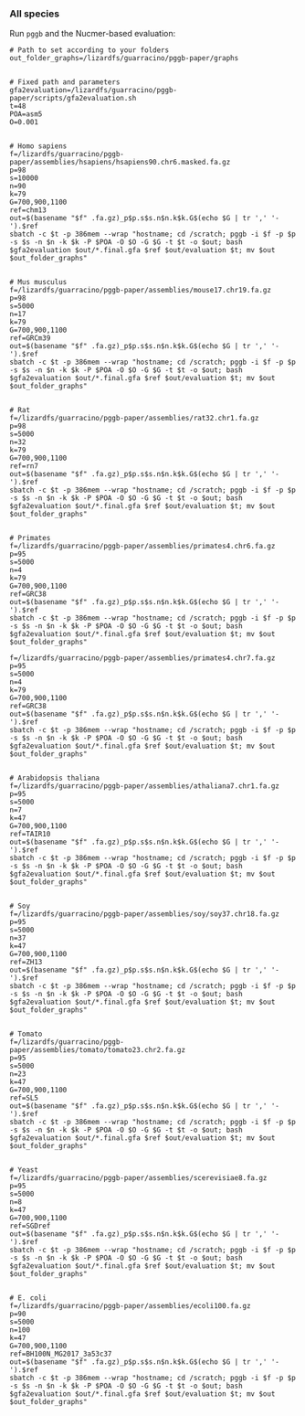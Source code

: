 ### All species

Run `pggb` and the Nucmer-based evaluation:

```shell
# Path to set according to your folders
out_folder_graphs=/lizardfs/guarracino/pggb-paper/graphs


# Fixed path and parameters
gfa2evaluation=/lizardfs/guarracino/pggb-paper/scripts/gfa2evaluation.sh
t=48
POA=asm5
O=0.001


# Homo sapiens
f=/lizardfs/guarracino/pggb-paper/assemblies/hsapiens/hsapiens90.chr6.masked.fa.gz
p=98
s=10000
n=90
k=79
G=700,900,1100
ref=chm13
out=$(basename "$f" .fa.gz)_p$p.s$s.n$n.k$k.G$(echo $G | tr ',' '-').$ref
sbatch -c $t -p 386mem --wrap "hostname; cd /scratch; pggb -i $f -p $p -s $s -n $n -k $k -P $POA -O $O -G $G -t $t -o $out; bash $gfa2evaluation $out/*.final.gfa $ref $out/evaluation $t; mv $out $out_folder_graphs"


# Mus musculus
f=/lizardfs/guarracino/pggb-paper/assemblies/mouse17.chr19.fa.gz
p=98
s=5000
n=17
k=79
G=700,900,1100
ref=GRCm39
out=$(basename "$f" .fa.gz)_p$p.s$s.n$n.k$k.G$(echo $G | tr ',' '-').$ref
sbatch -c $t -p 386mem --wrap "hostname; cd /scratch; pggb -i $f -p $p -s $s -n $n -k $k -P $POA -O $O -G $G -t $t -o $out; bash $gfa2evaluation $out/*.final.gfa $ref $out/evaluation $t; mv $out $out_folder_graphs"


# Rat
f=/lizardfs/guarracino/pggb-paper/assemblies/rat32.chr1.fa.gz
p=98
s=5000
n=32
k=79
G=700,900,1100
ref=rn7
out=$(basename "$f" .fa.gz)_p$p.s$s.n$n.k$k.G$(echo $G | tr ',' '-').$ref
sbatch -c $t -p 386mem --wrap "hostname; cd /scratch; pggb -i $f -p $p -s $s -n $n -k $k -P $POA -O $O -G $G -t $t -o $out; bash $gfa2evaluation $out/*.final.gfa $ref $out/evaluation $t; mv $out $out_folder_graphs"


# Primates
f=/lizardfs/guarracino/pggb-paper/assemblies/primates4.chr6.fa.gz
p=95
s=5000
n=4
k=79
G=700,900,1100
ref=GRC38
out=$(basename "$f" .fa.gz)_p$p.s$s.n$n.k$k.G$(echo $G | tr ',' '-').$ref
sbatch -c $t -p 386mem --wrap "hostname; cd /scratch; pggb -i $f -p $p -s $s -n $n -k $k -P $POA -O $O -G $G -t $t -o $out; bash $gfa2evaluation $out/*.final.gfa $ref $out/evaluation $t; mv $out $out_folder_graphs"

f=/lizardfs/guarracino/pggb-paper/assemblies/primates4.chr7.fa.gz
p=95
s=5000
n=4
k=79
G=700,900,1100
ref=GRC38
out=$(basename "$f" .fa.gz)_p$p.s$s.n$n.k$k.G$(echo $G | tr ',' '-').$ref
sbatch -c $t -p 386mem --wrap "hostname; cd /scratch; pggb -i $f -p $p -s $s -n $n -k $k -P $POA -O $O -G $G -t $t -o $out; bash $gfa2evaluation $out/*.final.gfa $ref $out/evaluation $t; mv $out $out_folder_graphs"


# Arabidopsis thaliana
f=/lizardfs/guarracino/pggb-paper/assemblies/athaliana7.chr1.fa.gz
p=95
s=5000
n=7
k=47
G=700,900,1100
ref=TAIR10
out=$(basename "$f" .fa.gz)_p$p.s$s.n$n.k$k.G$(echo $G | tr ',' '-').$ref
sbatch -c $t -p 386mem --wrap "hostname; cd /scratch; pggb -i $f -p $p -s $s -n $n -k $k -P $POA -O $O -G $G -t $t -o $out; bash $gfa2evaluation $out/*.final.gfa $ref $out/evaluation $t; mv $out $out_folder_graphs"


# Soy
f=/lizardfs/guarracino/pggb-paper/assemblies/soy/soy37.chr18.fa.gz
p=95
s=5000
n=37
k=47
G=700,900,1100
ref=ZH13
out=$(basename "$f" .fa.gz)_p$p.s$s.n$n.k$k.G$(echo $G | tr ',' '-').$ref
sbatch -c $t -p 386mem --wrap "hostname; cd /scratch; pggb -i $f -p $p -s $s -n $n -k $k -P $POA -O $O -G $G -t $t -o $out; bash $gfa2evaluation $out/*.final.gfa $ref $out/evaluation $t; mv $out $out_folder_graphs"


# Tomato
f=/lizardfs/guarracino/pggb-paper/assemblies/tomato/tomato23.chr2.fa.gz
p=95
s=5000
n=23
k=47
G=700,900,1100
ref=SL5
out=$(basename "$f" .fa.gz)_p$p.s$s.n$n.k$k.G$(echo $G | tr ',' '-').$ref
sbatch -c $t -p 386mem --wrap "hostname; cd /scratch; pggb -i $f -p $p -s $s -n $n -k $k -P $POA -O $O -G $G -t $t -o $out; bash $gfa2evaluation $out/*.final.gfa $ref $out/evaluation $t; mv $out $out_folder_graphs"


# Yeast
f=/lizardfs/guarracino/pggb-paper/assemblies/scerevisiae8.fa.gz
p=95
s=5000
n=8
k=47
G=700,900,1100
ref=SGDref
out=$(basename "$f" .fa.gz)_p$p.s$s.n$n.k$k.G$(echo $G | tr ',' '-').$ref
sbatch -c $t -p 386mem --wrap "hostname; cd /scratch; pggb -i $f -p $p -s $s -n $n -k $k -P $POA -O $O -G $G -t $t -o $out; bash $gfa2evaluation $out/*.final.gfa $ref $out/evaluation $t; mv $out $out_folder_graphs"


# E. coli
f=/lizardfs/guarracino/pggb-paper/assemblies/ecoli100.fa.gz
p=90
s=5000
n=100
k=47
G=700,900,1100
ref=BH100N_MG2017_3a53c37
out=$(basename "$f" .fa.gz)_p$p.s$s.n$n.k$k.G$(echo $G | tr ',' '-').$ref
sbatch -c $t -p 386mem --wrap "hostname; cd /scratch; pggb -i $f -p $p -s $s -n $n -k $k -P $POA -O $O -G $G -t $t -o $out; bash $gfa2evaluation $out/*.final.gfa $ref $out/evaluation $t; mv $out $out_folder_graphs"
```





[//]: # ()
[//]: # (TO DELETE:)

[//]: # ()
[//]: # (```shell)

[//]: # (echo "Collect statistics")

[//]: # ()
[//]: # (echo label haplotype region tp.baseline tp.call fp fn precision recall f1.score | tr ' ' '\t' > statistics.tsv)

[//]: # ()
[//]: # (grep '#CHROM' "$PATH_PGGB_VCF" -m 1 | cut -f 10- | tr '\t' '\n' | while read SAMPLE; do)

[//]: # (    echo $SAMPLE)

[//]: # ()
[//]: # (    if [[ -f vcfeval/$SAMPLE/easy/summary.txt ]]; then)

[//]: # (        # xargs trims whitespaces)

[//]: # (        grep None vcfeval/$SAMPLE/easy/summary.txt | tr -s ' ' | xargs | cut -f 2,3,4,5,6,7,8,9 -d ' ' | tr ' ' '\t' | awk -v label=$LABEL -v sample=$SAMPLE -v region="easy" -v OFS='\t' '{print&#40;label, sample, region, $0&#41;}' >> statistics.tsv)

[//]: # (        grep None vcfeval/$SAMPLE/hard/summary.txt | tr -s ' ' | xargs | cut -f 2,3,4,5,6,7,8,9 -d ' ' | tr ' ' '\t' | awk -v label=$LABEL -v sample=$SAMPLE -v region="hard" -v OFS='\t' '{print&#40;label, sample, region, $0&#41;}' >> statistics.tsv)

[//]: # (    fi)

[//]: # (done)

[//]: # ()
[//]: # ()
[//]: # (# Prepare FPs/FNs for plotting)

[//]: # (echo label haplotype region chrom pos ac lv | tr ' ' '\t' > fp.tsv)

[//]: # (echo label haplotype region chrom pos ac lv | tr ' ' '\t' > fn.tsv)

[//]: # ()
[//]: # (grep '#CHROM' "$PATH_PGGB_VCF" -m 1 | cut -f 10- | tr '\t' '\n' | while read SAMPLE; do)

[//]: # (    echo $SAMPLE)

[//]: # ()
[//]: # (    if [[ -f vcfeval/$SAMPLE/easy/summary.txt ]]; then)

[//]: # (        PATH_FP_VCF=vcfeval/$SAMPLE/easy/fp.vcf.gz)

[//]: # (        zcat $PATH_FP_VCF | cut -f -8 | vcf2tsv | cut -f 1,2,8,13 | awk -v label=$LABEL -v sample=$SAMPLE -v region="easy" -v OFS='\t' 'NR > 1 { print label, sample, region, $0 }' >> fp.tsv)

[//]: # ()
[//]: # (        PATH_FP_VCF=vcfeval/$SAMPLE/hard/fp.vcf.gz)

[//]: # (        zcat $PATH_FP_VCF | cut -f -8 | vcf2tsv | cut -f 1,2,8,13 | awk -v label=$LABEL -v sample=$SAMPLE -v region="hard" -v OFS='\t' 'NR > 1 { print label, sample, region, $0 }' >> fp.tsv)

[//]: # ()
[//]: # ()
[//]: # (        PATH_FN_VCF=vcfeval/$SAMPLE/easy/fn.vcf.gz)

[//]: # (        zcat $PATH_FN_VCF | cut -f -8 | vcf2tsv | cut -f 1,2,8,13 | awk -v label=$LABEL -v sample=$SAMPLE -v region="easy" -v OFS='\t' 'NR > 1 { print label, sample, region, $0 }' >> fn.tsv)

[//]: # ()
[//]: # (        PATH_FN_VCF=vcfeval/$SAMPLE/hard/fn.vcf.gz)

[//]: # (        zcat $PATH_FN_VCF | cut -f -8 | vcf2tsv | cut -f 1,2,8,13 | awk -v label=$LABEL -v sample=$SAMPLE -v region="hard" -v OFS='\t' 'NR > 1 { print label, sample, region, $0 }' >> fn.tsv)

[//]: # (    fi)

[//]: # (done)

[//]: # (```)
